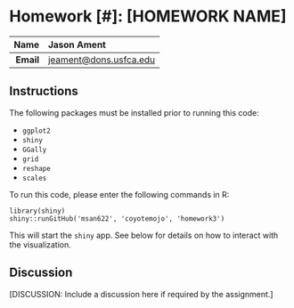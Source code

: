 Homework [#]: [HOMEWORK NAME]
==============================

| **Name**  | Jason Ament |
|----------:|:-------------|
| **Email** | jeament@dons.usfca.edu |

## Instructions ##

The following packages must be installed prior to running this code:

- `ggplot2`
- `shiny`
- `GGally`
- `grid`
- `reshape`
- `scales`

To run this code, please enter the following commands in R:

```
library(shiny)
shiny::runGitHub('msan622', 'coyotemojo', 'homework3')
```

This will start the `shiny` app. See below for details on how to interact with the visualization.

## Discussion ##

[DISCUSSION: Include a discussion here if required by the assignment.]
